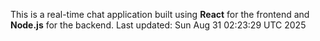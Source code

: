 This is a real-time chat application built using **React** for the frontend and **Node.js** for the backend.
Last updated: Sun Aug 31 02:23:29 UTC 2025
